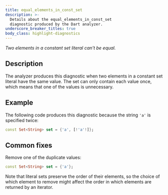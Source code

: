 ```yaml
---
title: equal_elements_in_const_set
description: >-
  Details about the equal_elements_in_const_set
  diagnostic produced by the Dart analyzer.
underscore_breaker_titles: true
body_class: highlight-diagnostics
---
```


_Two elements in a constant set literal can't be equal._

## Description

The analyzer produces this diagnostic when two elements in a constant set
literal have the same value. The set can only contain each value once,
which means that one of the values is unnecessary.

## Example

The following code produces this diagnostic because the string `'a'` is
specified twice:

```dart
const Set<String> set = {'a', [!'a'!]};
```

## Common fixes

Remove one of the duplicate values:

```dart
const Set<String> set = {'a'};
```

Note that literal sets preserve the order of their elements, so the choice
of which element to remove might affect the order in which elements are
returned by an iterator.
